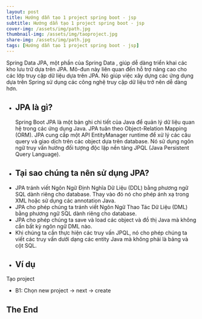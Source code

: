 ```yaml
---
layout: post
title: Hướng dẫn tạo 1 project spring boot - jsp
subtitle: Hướng dẫn tạo 1 project spring boot - jsp
cover-img: /assets/img/path.jpg
thumbnail-img: /assets/img/taoproject.jpg
share-img: /assets/img/path.jpg
tags: [Hướng dẫn tạo 1 project spring boot - jsp]
---
```


Spring Data JPA, một phần của Spring Data , giúp dễ dàng triển khai các kho lưu trữ dựa trên JPA. Mô-đun này liên quan đến hỗ trợ nâng cao cho các lớp truy cập dữ liệu dựa trên JPA. Nó giúp việc xây dựng các ứng dụng dựa trên Spring sử dụng các công nghệ truy cập dữ liệu trở nên dễ dàng hơn.

- ## JPA là gì?

  Spring Boot JPA là một bản ghi chi tiết của Java để quản lý dữ liệu quan hệ trong các ứng dụng Java. JPA tuân theo Object-Relation Mapping (ORM). JPA cung cấp một API EntityManager runtime để xử lý các câu query và giao dịch trên các object dựa trên database. Nó sử dụng ngôn ngữ truy vấn hướng đối tượng độc lập nền tảng JPQL (Java Persistent Query Language).

- ## Tại sao chúng ta nên sử dụng JPA?

* JPA tránh viết Ngôn Ngữ Định Nghĩa Dữ Liệu (DDL) bằng phương ngữ SQL dành riêng cho database. Thay vào đó nó cho phép ánh xạ trong XML hoặc sử dụng các annotation Java.
* JPA cho phép chúng ta tránh viết Ngôn Ngữ Thao Tác Dữ Liệu (DML) bằng phương ngữ SQL dành riêng cho database.
* JPA cho phép chúng ta save và load các object và đồ thị Java mà không cần bất kỳ ngôn ngữ DML nào.
* Khi chúng ta cần thực hiện các truy vấn JPQL, nó cho phép chúng ta viết các truy vấn dưới dạng các entity Java mà không phải là bảng và cột SQL.

- ## Ví dụ

Tạo project

- B1: Chọn new project -> next -> create

## The End
